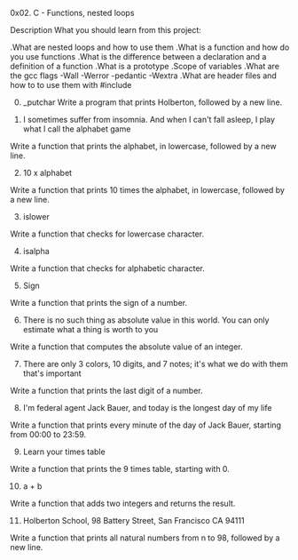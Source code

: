 0x02. C - Functions, nested loops

Description
What you should learn from this project:

.What are nested loops and how to use them
.What is a function and how do you use functions
.What is the difference between a declaration and a definition of a function
.What is a prototype
.Scope of variables
.What are the gcc flags -Wall -Werror -pedantic -Wextra
.What are header files and how to to use them with #include

0. _putchar
Write a program that prints Holberton, followed by a new line.

1. I sometimes suffer from insomnia. And when I can't fall asleep, I play what I call the alphabet game

Write a function that prints the alphabet, in lowercase, followed by a new line.

2. 10 x alphabet

Write a function that prints 10 times the alphabet, in lowercase, followed by a new line.

3. islower

Write a function that checks for lowercase character.

4. isalpha

Write a function that checks for alphabetic character.

5. Sign

Write a function that prints the sign of a number.

6. There is no such thing as absolute value in this world. You can only estimate what a thing is worth to you

Write a function that computes the absolute value of an integer.

7. There are only 3 colors, 10 digits, and 7 notes; it's what we do with them that's important

Write a function that prints the last digit of a number.

8. I'm federal agent Jack Bauer, and today is the longest day of my life

Write a function that prints every minute of the day of Jack Bauer, starting from 00:00 to 23:59.

9. Learn your times table

Write a function that prints the 9 times table, starting with 0.

10. a + b

Write a function that adds two integers and returns the result.

11. Holberton School, 98 Battery Street, San Francisco CA 94111

Write a function that prints all natural numbers from n to 98, followed by a new line.

